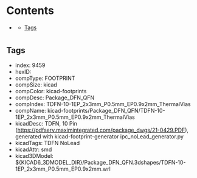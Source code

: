 



Contents
========

* [](#)
	* [Tags](#tags)

# 

## Tags

- index: 9459
- hexID: 
- oompType: FOOTPRINT
- oompSize: kicad
- oompColor: kicad-footprints
- oompDesc: Package_DFN_QFN
- oompIndex: TDFN-10-1EP_2x3mm_P0.5mm_EP0.9x2mm_ThermalVias
- oompName: kicad-footprints/Package_DFN_QFN/TDFN-10-1EP_2x3mm_P0.5mm_EP0.9x2mm_ThermalVias
- kicadDesc: TDFN, 10 Pin (https://pdfserv.maximintegrated.com/package_dwgs/21-0429.PDF), generated with kicad-footprint-generator ipc_noLead_generator.py
- kicadTags: TDFN NoLead
- kicadAttr: smd
- kicad3DModel: ${KICAD6_3DMODEL_DIR}/Package_DFN_QFN.3dshapes/TDFN-10-1EP_2x3mm_P0.5mm_EP0.9x2mm.wrl
